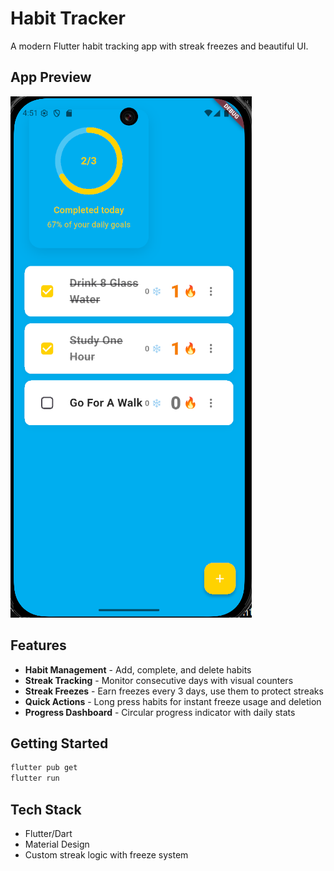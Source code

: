 # Habit Tracker

A modern Flutter habit tracking app with streak freezes and beautiful UI.

## App Preview

![App Screenshot](first.png)

## Features

- **Habit Management** - Add, complete, and delete habits
- **Streak Tracking** - Monitor consecutive days with visual counters
- **Streak Freezes** - Earn freezes every 3 days, use them to protect streaks
- **Quick Actions** - Long press habits for instant freeze usage and deletion
- **Progress Dashboard** - Circular progress indicator with daily stats

## Getting Started

```bash
flutter pub get
flutter run
```

## Tech Stack

- Flutter/Dart
- Material Design
- Custom streak logic with freeze system  